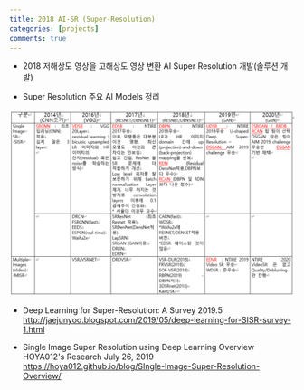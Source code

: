 ```yaml
---
title: 2018 AI-SR (Super-Resolution) 
categories: [projects]
comments: true
---
```


* 2018 저해상도 영상을 고해상도 영상 변환 AI Super Resolution 개발(솔루션 개발)

* Super Resolution 주요 AI Models 정리 
<img src="/images/srmodels.png" />

* Deep Learning for Super-Resolution: A Survey  2019.5   
<http://jaejunyoo.blogspot.com/2019/05/deep-learning-for-SISR-survey-1.html>

* Single Image Super Resolution using Deep Learning Overview HOYA012's Research July 26, 2019    
<https://hoya012.github.io/blog/SIngle-Image-Super-Resolution-Overview/>



